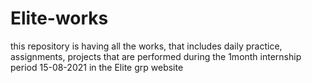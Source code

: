 # Elite-works
this repository is having all the works, that includes daily practice, assignments, projects that are performed during the 1month internship period 15-08-2021 in the Elite grp website
